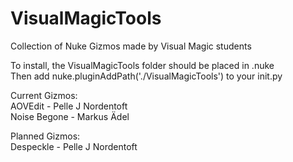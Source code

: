 # VisualMagicTools

Collection of Nuke Gizmos made by Visual Magic students

To install, the VisualMagicTools folder should be placed in .nuke\
Then add nuke.pluginAddPath('./VisualMagicTools') to your init.py

Current Gizmos:\
AOVEdit - Pelle J Nordentoft\
Noise Begone - Markus Ädel

Planned Gizmos:\
Despeckle - Pelle J Nordentoft
